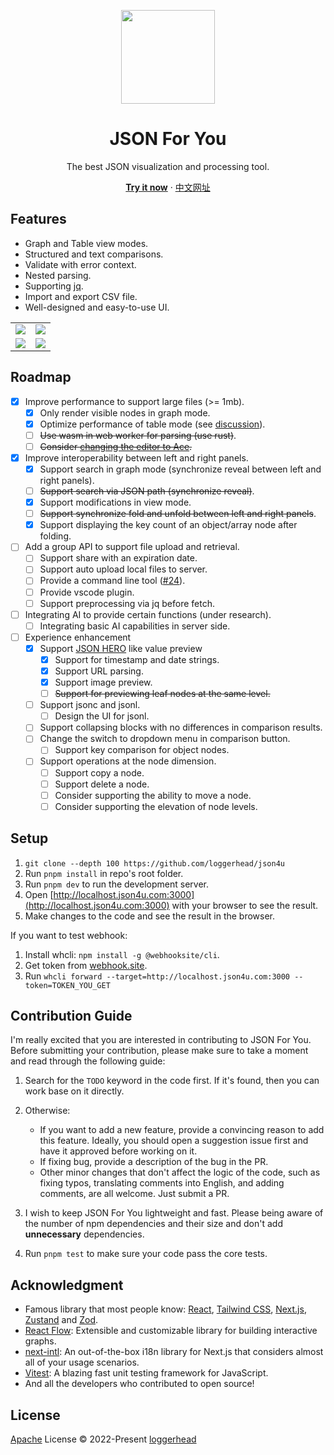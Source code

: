 <p align="center">
<img src="./src/app/icon.svg" height="150">
</p>

<h1 align="center">
JSON For You
</h1>
<p align="center">
The best JSON visualization and processing tool.
<br />

<p align="center">
<a href="https://json4u.com/editor"><b>Try it now</b></a> · <a href="https://json4u.cn">中文网址</a>
</p>

## Features

- Graph and Table view modes.
- Structured and text comparisons.
- Validate with error context.
- Nested parsing.
- Supporting [jq](https://jqlang.github.io/jq).
- Import and export CSV file.
- Well-designed and easy-to-use UI.

<table>
<tr>
<td><img src="./public/example/jq.gif"></td>
<td><img src="./public/example/nest-parse.webp"></td>
</tr>
<tr>
<td><img src="./public/example/graph.webp"></td>
<td><img src="./public/example/table.webp"></td>
</tr>
</table>

## Roadmap

- [x] Improve performance to support large files (>= 1mb).
  - [x] Only render visible nodes in graph mode.
  - [x] Optimize performance of table mode (see [discussion](https://github.com/loggerhead/json4u/discussions/55)).
  - [ ] ~~Use wasm in web worker for parsing (use rust)~~.
  - [ ] ~~Consider [changing the editor to Ace](https://medium.com/miro-engineering/how-we-integrated-a-code-editor-on-the-miro-canvas-a41e0eff7f21).~~
- [x] Improve interoperability between left and right panels.
  - [x] Support search in graph mode (synchronize reveal between left and right panels).
  - [ ] ~~Support search via JSON path (synchronize reveal)~~.
  - [x] Support modifications in view mode.
  - [ ] ~~Support synchronize fold and unfold between left and right panels~~.
  - [x] Support displaying the key count of an object/array node after folding.
- [ ] Add a group API to support file upload and retrieval.
  - [ ] Support share with an expiration date.
  - [ ] Support auto upload local files to server.
  - [ ] Provide a command line tool ([#24](https://github.com/loggerhead/json4u/issues/24)).
  - [ ] Provide vscode plugin.
  - [ ] Support preprocessing via jq before fetch.
- [ ] Integrating AI to provide certain functions (under research).
  - [ ] Integrating basic AI capabilities in server side.
- [ ] Experience enhancement
  - [x] Support [JSON HERO](https://jsonhero.io/) like value preview
    - [x] Support for timestamp and date strings.
    - [x] Support URL parsing.
    - [x] Support image preview.
    - [ ] ~~Support for previewing leaf nodes at the same level.~~
  - [ ] Support jsonc and jsonl.
    - [ ] Design the UI for jsonl.
  - [ ] Support collapsing blocks with no differences in comparison results.
  - [ ] Change the switch to dropdown menu in comparison button.
    - [ ] Support key comparison for object nodes.
  - [ ] Support operations at the node dimension.
    - [ ] Support copy a node.
    - [ ] Support delete a node.
    - [ ] Consider supporting the ability to move a node.
    - [ ] Consider supporting the elevation of node levels.

## Setup

1. `git clone --depth 100 https://github.com/loggerhead/json4u`
2. Run `pnpm install` in repo's root folder.
3. Run `pnpm dev` to run the development server.
4. Open [http://localhost.json4u.com:3000](http://localhost.json4u.com:3000) with your browser to see the result.
5. Make changes to the code and see the result in the browser.

If you want to test webhook:

1. Install whcli: `npm install -g @webhooksite/cli`.
2. Get token from [webhook.site](https://webhook.site/).
3. Run `whcli forward --target=http://localhost.json4u.com:3000 --token=TOKEN_YOU_GET`

## Contribution Guide

I'm really excited that you are interested in contributing to JSON For You. Before submitting your contribution, please make sure to take a moment and read through the following guide:

1. Search for the `TODO` keyword in the code first. If it's found, then you can work base on it directly.
2. Otherwise:

   - If you want to add a new feature, provide a convincing reason to add this feature. Ideally, you should open a suggestion issue first and have it approved before working on it.
   - If fixing bug, provide a description of the bug in the PR.
   - Other minor changes that don't affect the logic of the code, such as fixing typos, translating comments into English, and adding comments, are all welcome. Just submit a PR.

3. I wish to keep JSON For You lightweight and fast. Please being aware of the number of npm dependencies and their size and don't add **unnecessary** dependencies.
4. Run `pnpm test` to make sure your code pass the core tests.

## Acknowledgment

- Famous library that most people know: [React](https://react.dev/), [Tailwind CSS](https://tailwindcss.com/), [Next.js](https://nextjs.org/), [Zustand](https://zustand-demo.pmnd.rs/) and [Zod](https://zod.dev/).
- [React Flow](https://github.com/xyflow/xyflow): Extensible and customizable library for building interactive graphs.
- [next-intl](https://github.com/amannn/next-intl): An out-of-the-box i18n library for Next.js that considers almost all of your usage scenarios.
- [Vitest](https://vitest.dev/): A blazing fast unit testing framework for JavaScript.
- And all the developers who contributed to open source!

## License

[Apache](./LICENSE) License © 2022-Present [loggerhead](https://github.com/loggerhead)
